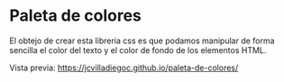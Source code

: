# Paleta de colores
El obtejo de crear esta libreria css es que podamos manipular de forma sencilla el color del texto y el color de fondo de los elementos HTML.

Vista previa: https://jcvilladiegoc.github.io/paleta-de-colores/
